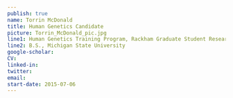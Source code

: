 ```yaml
---
publish: true
name: Torrin McDonald
title: Human Genetics Candidate
picture: Torrin_McDonald_pic.jpg
line1: Human Genetics Training Program, Rackham Graduate Student Research Grant (pre-candidate)
line2: B.S., Michigan State University
google-scholar: 
CV:
linked-in: 
twitter:
email:
start-date: 2015-07-06
---
```

